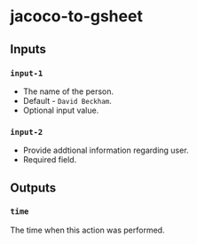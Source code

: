 # jacoco-to-gsheet

## Inputs

### `input-1`

-  The name of the person.
-  Default - `David Beckham`.
-  Optional input value.

### `input-2`

- Provide addtional information regarding user.
- Required field.

## Outputs

### `time`

The time when this action was performed.

